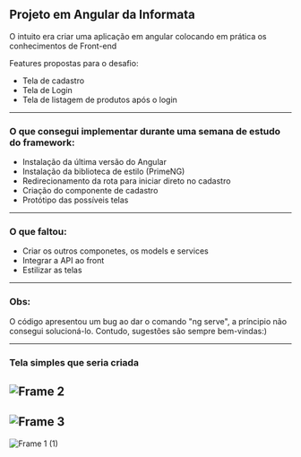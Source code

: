 ## Projeto em Angular da Informata

O intuito era criar uma aplicação em angular colocando em prática os conhecimentos de Front-end

Features propostas para o desafio:
- Tela de cadastro
- Tela de Login
- Tela de listagem de produtos após o login

----

### O que consegui implementar durante uma semana de estudo do framework:
- Instalação da última versão do Angular
- Instalação da biblioteca de estilo (PrimeNG)
- Redirecionamento da rota para iniciar direto no cadastro
- Criação do componente de cadastro
- Protótipo das possíveis telas

----

### O que faltou:
- Criar os outros componetes, os models e services
- Integrar a API ao front
- Estilizar as telas

----

### Obs:
O código apresentou um bug ao dar o comando "ng serve", a príncipio não consegui solucioná-lo. Contudo, sugestões são sempre bem-vindas:)

----

### Tela simples que seria criada

![Frame 2](https://user-images.githubusercontent.com/53884397/114800552-4f768f00-9d70-11eb-8d4d-2b5543af123f.jpg)
---
![Frame 3](https://user-images.githubusercontent.com/53884397/114800556-50a7bc00-9d70-11eb-8c66-fbac27e8c9e3.jpg)
---
![Frame 1 (1)](https://user-images.githubusercontent.com/53884397/114800568-556c7000-9d70-11eb-921b-15b45a9469b4.jpg)
